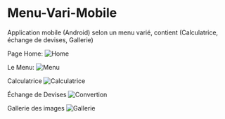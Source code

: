 # Menu-Vari-Mobile
Application mobile (Android) selon un menu varié, contient (Calculatrice, échange de devises, Gallerie) 


Page Home:
![Home](https://user-images.githubusercontent.com/107023167/234889977-0d57b7bb-08af-49e4-89ab-fd64eca1c2cc.PNG)

Le Menu:
![Menu](https://user-images.githubusercontent.com/107023167/234890099-b743c027-0eb2-4b0b-a8a5-3ad285eeec55.PNG)

Calculatrice
![Calculatrice](https://user-images.githubusercontent.com/107023167/234890201-32ea3e91-c798-47bc-a04f-1e1b345feac6.PNG)

Échange de Devises
![Convertion](https://user-images.githubusercontent.com/107023167/234890286-a5153fa9-65e7-4c4b-8cdd-f3661d692da2.PNG)

Gallerie des images
![Gallerie](https://user-images.githubusercontent.com/107023167/234890584-2402db7a-6af4-4b67-ab73-952dfbd7b1d8.PNG)
